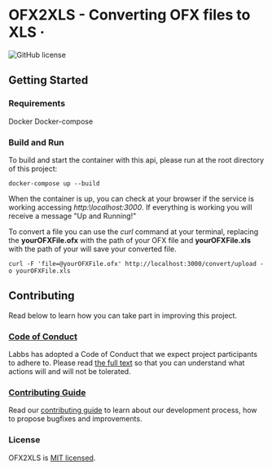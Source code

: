 # OFX2XLS - Converting OFX files to XLS &middot; 
![GitHub license](https://img.shields.io/badge/license-MIT-blue.svg)

## Getting Started

### Requirements

Docker
Docker-compose

### Build and Run

To build and start the container with this api, please run at the root directory of this project:

```
docker-compose up --build
```

When the container is up, you can check at your browser if the service is working accessing *http:\\localhost:3000*. If everything is working you will receive a message "Up and Running!"

To convert a file you can use the *curl* command at your terminal, replacing the **yourOFXFile.ofx** with the path of your OFX file and **yourOFXFile.xls** with the path of your will save your converted file.

```
curl -F 'file=@yourOFXFile.ofx' http://localhost:3000/convert/upload -o yourOFXFile.xls
```

## Contributing

Read below to learn how you can take part in improving this project.

### [Code of Conduct](./CODE_OF_CONDUCT.md)

Labbs has adopted a Code of Conduct that we expect project participants to adhere to. Please read [the full text](./CODE_OF_CONDUCT.md) so that you can understand what actions will and will not be tolerated.

### [Contributing Guide](./CONTRIBUTING.md)

Read our [contributing guide](./CONTRIBUTING.md) to learn about our development process, how to propose bugfixes and improvements.

### License

OFX2XLS is [MIT licensed](./LICENSE).


